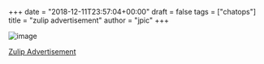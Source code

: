 +++
date = "2018-12-11T23:57:04+00:00"
draft = false
tags = ["chatops"]
title = "zulip advertisement"
author = "jpic"
+++

![image](/img/2018-12-11-zulip-advertisement/d55ee3fc7bd7ce12fff29df1a03732fabcad8a09d70c57ce82feeba1e84fc049.png)

[Zulip Advertisement](https://zulipchat.com/why-zulip/)
